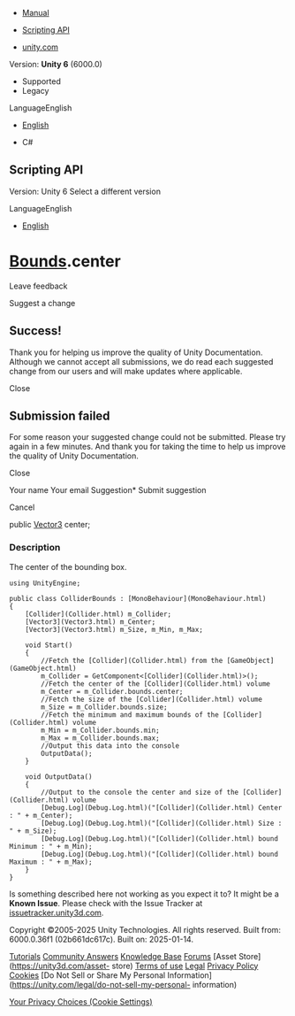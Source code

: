 [ ]()

  * [Manual](../Manual/index.html)
  * [Scripting API](../ScriptReference/index.html)

  * [unity.com](https://unity.com/)

Version: **Unity 6** (6000.0)

  * Supported
  * Legacy

LanguageEnglish

  * [English]()

  * C#

[ ](https://docs.unity3d.com)

## Scripting API

Version: Unity 6 Select a different version

LanguageEnglish

  * [English]()

#  [Bounds](Bounds.html).center

Leave feedback

Suggest a change

## Success!

Thank you for helping us improve the quality of Unity Documentation. Although
we cannot accept all submissions, we do read each suggested change from our
users and will make updates where applicable.

Close

## Submission failed

For some reason your suggested change could not be submitted. Please <a>try
again</a> in a few minutes. And thank you for taking the time to help us
improve the quality of Unity Documentation.

Close

Your name Your email Suggestion* Submit suggestion

Cancel

[ ]()

public [Vector3](Vector3.html) center;

### Description

The center of the bounding box.

    
    
    using UnityEngine;  
      
    public class ColliderBounds : [MonoBehaviour](MonoBehaviour.html)
    {
        [Collider](Collider.html) m_Collider;
        [Vector3](Vector3.html) m_Center;
        [Vector3](Vector3.html) m_Size, m_Min, m_Max;  
      
        void Start()
        {
            //Fetch the [Collider](Collider.html) from the [GameObject](GameObject.html)
            m_Collider = GetComponent<[Collider](Collider.html)>();
            //Fetch the center of the [Collider](Collider.html) volume
            m_Center = m_Collider.bounds.center;
            //Fetch the size of the [Collider](Collider.html) volume
            m_Size = m_Collider.bounds.size;
            //Fetch the minimum and maximum bounds of the [Collider](Collider.html) volume
            m_Min = m_Collider.bounds.min;
            m_Max = m_Collider.bounds.max;
            //Output this data into the console
            OutputData();
        }  
      
        void OutputData()
        {
            //Output to the console the center and size of the [Collider](Collider.html) volume
            [Debug.Log](Debug.Log.html)("[Collider](Collider.html) Center : " + m_Center);
            [Debug.Log](Debug.Log.html)("[Collider](Collider.html) Size : " + m_Size);
            [Debug.Log](Debug.Log.html)("[Collider](Collider.html) bound Minimum : " + m_Min);
            [Debug.Log](Debug.Log.html)("[Collider](Collider.html) bound Maximum : " + m_Max);
        }
    }
    

Is something described here not working as you expect it to? It might be a
**Known Issue**. Please check with the Issue Tracker at
[issuetracker.unity3d.com](https://issuetracker.unity3d.com).

Copyright ©2005-2025 Unity Technologies. All rights reserved. Built from:
6000.0.36f1 (02b661dc617c). Built on: 2025-01-14.

[Tutorials](https://unity3d.com/learn) [Community
Answers](https://answers.unity3d.com) [Knowledge
Base](https://support.unity3d.com/hc/en-us)
[Forums](https://forum.unity3d.com) [Asset Store](https://unity3d.com/asset-
store) [Terms of use](https://docs.unity3d.com/Manual/TermsOfUse.html)
[Legal](https://unity.com/legal) [Privacy
Policy](https://unity.com/legal/privacy-policy)
[Cookies](https://unity.com/legal/cookie-policy) [Do Not Sell or Share My
Personal Information](https://unity.com/legal/do-not-sell-my-personal-
information)

[Your Privacy Choices (Cookie Settings)](javascript:void\(0\);)

